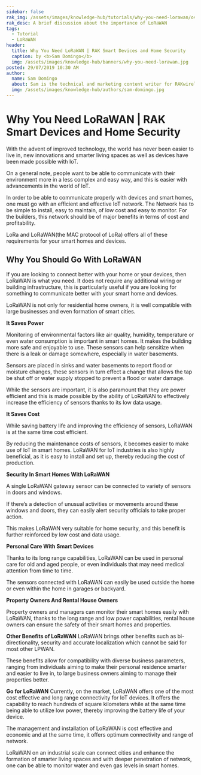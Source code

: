 ```yaml
---
sidebar: false
rak_img: /assets/images/knowledge-hub/tutorials/why-you-need-lorawan/overview.jpg
rak_desc: A brief discussion about the importance of LoRaWAN
tags:
  - Tutorial
  - LoRaWAN
header:
  title: Why You Need LoRaWAN | RAK Smart Devices and Home Security
  caption: by <b>Sam Domingo</b>
  img: /assets/images/knowledge-hub/banners/why-you-need-lorawan.jpg
posted: 29/07/2019 10:30 AM
author:
  name: Sam Domingo
  about: Sam is the technical and marketing content writer for RAKwireless. Her passion for writing that manifested in her playwriting and poetry now flows into her in-depth coverage of the IoT community.
  img: /assets/images/knowledge-hub/authors/sam-domingo.jpg
---
```


# Why You Need LoRaWAN | RAK Smart Devices and Home Security

With the advent of improved technology, the world has never been easier to live in, new innovations and smarter living spaces as well as devices have been made possible with IoT.

On a general note, people want to be able to communicate with their environment more in a less complex and easy way, and this is easier with advancements in the world of IoT.

In order to be able to communicate properly with devices and smart homes, one must go with an efficient and effective IoT network. The Network has to be simple to install, easy to maintain, of low cost and easy to monitor. For the builders, this network should be of major benefits in terms of cost and profitability.

LoRa and LoRaWAN(the MAC protocol of LoRa)  offers all of these requirements for your smart homes and devices.

## Why You Should Go With LoRaWAN

If you are looking to connect better with your home or your devices, then LoRaWAN is what you need. It does not require any additional wiring or building infrastructure, this is particularly useful if you are looking for something to communicate better with your smart home and devices.

LoRaWAN is not only for residential home owners, it is well compatible with large businesses and even formation of smart cities.

<b>It Saves Power</b>

Monitoring of environmental factors like air quality, humidity, temperature or even water consumption is important in smart homes. It makes the building more safe and enjoyable to use. These sensors can help sensitize when there is a leak or damage somewhere, especially in water basements.

Sensors are placed in sinks and water basements to report flood or moisture changes, these sensors in turn effect a change that allows the tap be shut off or water supply stopped to prevent a flood or water damage.

While the sensors are important, it is also paramount that they are power efficient and this is made possible by the ability of LoRaWAN to effectively increase the efficiency of sensors thanks to its low data usage.

<b>It Saves Cost</b>

While saving battery life and improving the efficiency of sensors, LoRaWAN is at the same time cost efficient.

By reducing the maintenance costs of sensors, it becomes easier to make use of IoT in smart homes. LoRaWAN for IoT industries is also highly beneficial, as it is easy to install and set up, thereby reducing the cost of production.

<b>Security In Smart Homes With LoRaWAN</b>

A single LoRaWAN gateway sensor can be connected to variety of sensors in doors and windows.

If there’s a detection of unusual activities or movements around these windows and doors, they can easily alert security officials to take proper action.

This makes LoRaWAN very suitable for home security, and this benefit is further reinforced by low cost and data usage.

<b>Personal Care With Smart Devices</b>

Thanks to its long range capabilities, LoRaWAN can be used in personal care for old and aged people, or even individuals that may need medical attention from time to time.

The sensors connected with LoRaWAN can easily be used outside the home or even within the home in garages or backyard.

<b>Property Owners And Rental House Owners</b>

Property owners and managers can monitor their smart homes easily with LoRaWAN, thanks to the long range and low power capabilities, rental house owners can ensure the safety of their smart homes and properties.

<b>Other Benefits of LoRaWAN</b>
LoRaWAN brings other benefits such as bi-directionality, security and accurate localization which cannot be said for most other LPWAN.

These benefits allow for compatibility with diverse business parameters, ranging from individuals aiming to make their personal residence smarter and easier to live in, to large business owners aiming to manage their properties better.

<b>Go for LoRaWAN</b>
Currently, on the market, LoRaWAN offers one of the most cost effective and long range connectivity for IoT devices. It offers the capability to reach hundreds of square kilometers while at the same time being able to utilize low power, thereby improving the battery life of your device.

The management and installation of LoRaWAN is cost effective and economic and at the same time, it offers optimum connectivity and range of network.

LoRaWAN on an industrial scale can connect cities and enhance the formation of smarter living spaces and with deeper penetration of network, one can be able to monitor water and even gas levels in smart homes.

<rk-author />